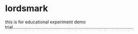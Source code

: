 # lordsmark
this is for educational experiment demo trial.................................................................................................
